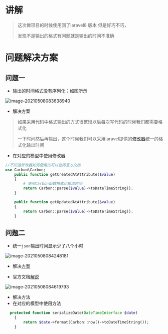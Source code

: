 # 讲解

> 这次做项目的时候使用回了laravel8 版本 但是好巧不巧，
>
> 发现不是输出的格式有问题就是输出的时间不准确

# 问题解决方案

## 问题一

- 输出的时间格式没有序列化；如图所示

![image-20210508083638940](https://yaoliuyang-blog-images.oss-cn-beijing.aliyuncs.com/blogImages/image-20210508083638940.png)

- 解决方案

> 如果采用代码中格式输出的方式很繁琐以后每次写代码的时候我们都需要格式化
>
> 一下时间然后再输出，这个时候我们可以采用laravel提供的[修改器](https://learnku.com/docs/laravel/8.x/eloquent-mutators/9409)统一的格式化输出时间

- 在对应的模型中使用修改器

```php
//不知道修改器如何使用的可以查阅官方文档   
use Carbon\Carbon;    
    public function getCreatedAtAttribute($value)
    {
        # 使用Carbon函数格式化输出时间
        return Carbon::parse($value)->toDateTimeString();
    }

    public function getUpdatedAtAttribute($value)
    {
        return Carbon::parse($value)->toDateTimeString();
    }
```

## 问题二

- 统一`json`输出时间显示少了八个小时

![image-20210508084248181](https://yaoliuyang-blog-images.oss-cn-beijing.aliyuncs.com/blogImages/image-20210508084248181.png)

- 解决[方案](https://blog.csdn.net/chniccs/article/details/106115438)

- 官方文档[解说](https://www.bookstack.cn/read/laravel-7.x-zh/211146)

![image-20210508084619793](https://yaoliuyang-blog-images.oss-cn-beijing.aliyuncs.com/blogImages/image-20210508084619793.png)

- 解决方法
- 在对应的模型中使用方法

```php
  protected function serializeDate(DateTimeInterface $date)
    {
        return $date->format(Carbon::now()->toDateTimeString());
    }
```

